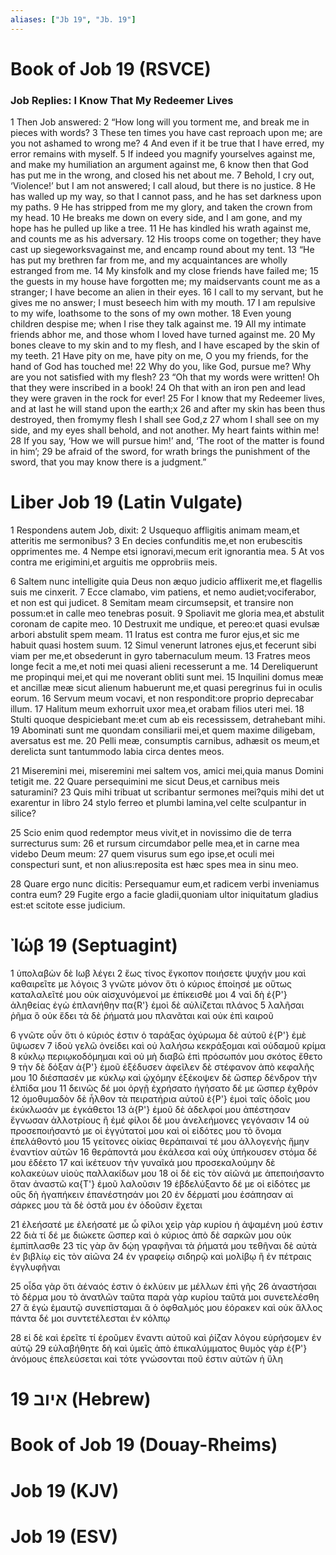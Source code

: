 ```yaml
---
aliases: ["Jb 19", "Jb. 19"]
---
```



# Book of Job 19 (RSVCE)

### Job Replies: I Know That My Redeemer Lives
1 Then Job answered:
2 “How long will you torment me, and break me in pieces with words?
3 These ten times you have cast reproach upon me; are you not ashamed to wrong me?
4 And even if it be true that I have erred, my error remains with myself.
5 If indeed you magnify yourselves against me, and make my humiliation an argument against me,
6 know then that God has put me in the wrong, and closed his net about me.
7 Behold, I cry out, ‘Violence!’ but I am not answered; I call aloud, but there is no justice.
8 He has walled up my way, so that I cannot pass, and he has set darkness upon my paths.
9 He has stripped from me my glory, and taken the crown from my head.
10 He breaks me down on every side, and I am gone, and my hope has he pulled up like a tree.
11 He has kindled his wrath against me, and counts me as his adversary.
12 His troops come on together; they have cast up siegeworksvagainst me, and encamp round about my tent.
13 “He has put my brethren far from me, and my acquaintances are wholly estranged from me.
14 My kinsfolk and my close friends have failed me;
15 the guests in my house have forgotten me; my maidservants count me as a stranger; I have become an alien in their eyes.
16 I call to my servant, but he gives me no answer; I must beseech him with my mouth.
17 I am repulsive to my wife, loathsome to the sons of my own mother.
18 Even young children despise me; when I rise they talk against me.
19 All my intimate friends abhor me, and those whom I loved have turned against me.
20 My bones cleave to my skin and to my flesh, and I have escaped by the skin of my teeth.
21 Have pity on me, have pity on me, O you my friends, for the hand of God has touched me!
22 Why do you, like God, pursue me? Why are you not satisfied with my flesh?
23 “Oh that my words were written! Oh that they were inscribed in a book!
24 Oh that with an iron pen and lead they were graven in the rock for ever!
25 For I know that my Redeemer lives, and at last he will stand upon the earth;x
26 and after my skin has been thus destroyed, then fromymy flesh I shall see God,z
27 whom I shall see on my side, and my eyes shall behold, and not another. My heart faints within me!
28 If you say, ‘How we will pursue him!’ and, ‘The root of the matter is found in him’;
29 be afraid of the sword, for wrath brings the punishment of the sword, that you may know there is a judgment.”


# Liber Job 19 (Latin Vulgate)

1 Respondens autem Job, dixit:
2 Usquequo affligitis animam meam,et atteritis me sermonibus?
3 En decies confunditis me,et non erubescitis opprimentes me.
4 Nempe etsi ignoravi,mecum erit ignorantia mea.
5 At vos contra me erigimini,et arguitis me opprobriis meis.

6 Saltem nunc intelligite quia Deus non æquo judicio afflixerit me,et flagellis suis me cinxerit.
7 Ecce clamabo, vim patiens, et nemo audiet;vociferabor, et non est qui judicet.
8 Semitam meam circumsepsit, et transire non possum:et in calle meo tenebras posuit.
9 Spoliavit me gloria mea,et abstulit coronam de capite meo.
10 Destruxit me undique, et pereo:et quasi evulsæ arbori abstulit spem meam.
11 Iratus est contra me furor ejus,et sic me habuit quasi hostem suum.
12 Simul venerunt latrones ejus,et fecerunt sibi viam per me,et obsederunt in gyro tabernaculum meum.
13 Fratres meos longe fecit a me,et noti mei quasi alieni recesserunt a me.
14 Dereliquerunt me propinqui mei,et qui me noverant obliti sunt mei.
15 Inquilini domus meæ et ancillæ meæ sicut alienum habuerunt me,et quasi peregrinus fui in oculis eorum.
16 Servum meum vocavi, et non respondit:ore proprio deprecabar illum.
17 Halitum meum exhorruit uxor mea,et orabam filios uteri mei.
18 Stulti quoque despiciebant me:et cum ab eis recessissem, detrahebant mihi.
19 Abominati sunt me quondam consiliarii mei,et quem maxime diligebam, aversatus est me.
20 Pelli meæ, consumptis carnibus, adhæsit os meum,et derelicta sunt tantummodo labia circa dentes meos.

21 Miseremini mei, miseremini mei saltem vos, amici mei,quia manus Domini tetigit me.
22 Quare persequimini me sicut Deus,et carnibus meis saturamini?
23 Quis mihi tribuat ut scribantur sermones mei?quis mihi det ut exarentur in libro
24 stylo ferreo et plumbi lamina,vel celte sculpantur in silice?

25 Scio enim quod redemptor meus vivit,et in novissimo die de terra surrecturus sum:
26 et rursum circumdabor pelle mea,et in carne mea videbo Deum meum:
27 quem visurus sum ego ipse,et oculi mei conspecturi sunt, et non alius:reposita est hæc spes mea in sinu meo.

28 Quare ergo nunc dicitis: Persequamur eum,et radicem verbi inveniamus contra eum?
29 Fugite ergo a facie gladii,quoniam ultor iniquitatum gladius est:et scitote esse judicium.


# Ἰώβ 19 (Septuagint)

1 ὑπολαβὼν δὲ Ιωβ λέγει
2 ἕως τίνος ἔγκοπον ποιήσετε ψυχήν μου καὶ καθαιρεῖτε με λόγοις
3 γνῶτε μόνον ὅτι ὁ κύριος ἐποίησέ με οὕτως καταλαλεῖτέ μου οὐκ αἰσχυνόμενοί με ἐπίκεισθέ μοι
4 ναὶ δὴ ἐ{P'} ἀληθείας ἐγὼ ἐπλανήθην πα{R'} ἐμοὶ δὲ αὐλίζεται πλάνος
5 λαλῆσαι ῥῆμα ὃ οὐκ ἔδει τὰ δὲ ῥήματά μου πλανᾶται καὶ οὐκ ἐπὶ καιροῦ

6 γνῶτε οὖν ὅτι ὁ κύριός ἐστιν ὁ ταράξας ὀχύρωμα δὲ αὐτοῦ ἐ{P'} ἐμὲ ὕψωσεν
7 ἰδοὺ γελῶ ὀνείδει καὶ οὐ λαλήσω κεκράξομαι καὶ οὐδαμοῦ κρίμα
8 κύκλῳ περιῳκοδόμημαι καὶ οὐ μὴ διαβῶ ἐπὶ πρόσωπόν μου σκότος ἔθετο
9 τὴν δὲ δόξαν ἀ{P'} ἐμοῦ ἐξέδυσεν ἀφεῖλεν δὲ στέφανον ἀπὸ κεφαλῆς μου
10 διέσπασέν με κύκλῳ καὶ ᾠχόμην ἐξέκοψεν δὲ ὥσπερ δένδρον τὴν ἐλπίδα μου
11 δεινῶς δέ μοι ὀργῇ ἐχρήσατο ἡγήσατο δέ με ὥσπερ ἐχθρόν
12 ὁμοθυμαδὸν δὲ ἦλθον τὰ πειρατήρια αὐτοῦ ἐ{P'} ἐμοὶ ταῖς ὁδοῖς μου ἐκύκλωσάν με ἐγκάθετοι
13 ἀ{P'} ἐμοῦ δὲ ἀδελφοί μου ἀπέστησαν ἔγνωσαν ἀλλοτρίους ἢ ἐμέ φίλοι δέ μου ἀνελεήμονες γεγόνασιν
14 οὐ προσεποιήσαντό με οἱ ἐγγύτατοί μου καὶ οἱ εἰδότες μου τὸ ὄνομα ἐπελάθοντό μου
15 γείτονες οἰκίας θεράπαιναί τέ μου ἀλλογενὴς ἤμην ἐναντίον αὐτῶν
16 θεράποντά μου ἐκάλεσα καὶ οὐχ ὑπήκουσεν στόμα δέ μου ἐδέετο
17 καὶ ἱκέτευον τὴν γυναῖκά μου προσεκαλούμην δὲ κολακεύων υἱοὺς παλλακίδων μου
18 οἱ δὲ εἰς τὸν αἰῶνά με ἀπεποιήσαντο ὅταν ἀναστῶ κα{T'} ἐμοῦ λαλοῦσιν
19 ἐβδελύξαντο δέ με οἱ εἰδότες με οὓς δὴ ἠγαπήκειν ἐπανέστησάν μοι
20 ἐν δέρματί μου ἐσάπησαν αἱ σάρκες μου τὰ δὲ ὀστᾶ μου ἐν ὀδοῦσιν ἔχεται

21 ἐλεήσατέ με ἐλεήσατέ με ὦ φίλοι χεὶρ γὰρ κυρίου ἡ ἁψαμένη μού ἐστιν
22 διὰ τί δέ με διώκετε ὥσπερ καὶ ὁ κύριος ἀπὸ δὲ σαρκῶν μου οὐκ ἐμπίπλασθε
23 τίς γὰρ ἂν δῴη γραφῆναι τὰ ῥήματά μου τεθῆναι δὲ αὐτὰ ἐν βιβλίῳ εἰς τὸν αἰῶνα
24 ἐν γραφείῳ σιδηρῷ καὶ μολίβῳ ἢ ἐν πέτραις ἐγγλυφῆναι

25 οἶδα γὰρ ὅτι ἀέναός ἐστιν ὁ ἐκλύειν με μέλλων ἐπὶ γῆς
26 ἀναστήσαι τὸ δέρμα μου τὸ ἀνατλῶν ταῦτα παρὰ γὰρ κυρίου ταῦτά μοι συνετελέσθη
27 ἃ ἐγὼ ἐμαυτῷ συνεπίσταμαι ἃ ὁ ὀφθαλμός μου ἑόρακεν καὶ οὐκ ἄλλος πάντα δέ μοι συντετέλεσται ἐν κόλπῳ

28 εἰ δὲ καὶ ἐρεῖτε τί ἐροῦμεν ἔναντι αὐτοῦ καὶ ῥίζαν λόγου εὑρήσομεν ἐν αὐτῷ
29 εὐλαβήθητε δὴ καὶ ὑμεῖς ἀπὸ ἐπικαλύμματος θυμὸς γὰρ ἐ{P'} ἀνόμους ἐπελεύσεται καὶ τότε γνώσονται ποῦ ἐστιν αὐτῶν ἡ ὕλη


# 19 איוב (Hebrew)


# Book of Job 19 (Douay-Rheims)


# Job 19 (KJV)


# Job 19 (ESV)

